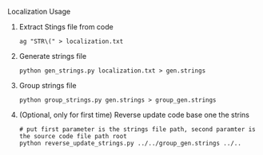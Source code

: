 Localization Usage

1. Extract Stings file from code

	```
	ag "STR\(" > localization.txt
	```

2. Generate strings file

	```
	python gen_strings.py localization.txt > gen.strings
	```

3. Group strings file

	```
	python group_strings.py gen.strings > group_gen.strings
	```
	
4. (Optional, only for first time) Reverse update code base one the strins

	```
	# put first parameter is the strings file path, second paramter is the source code file path root
	python reverse_update_strings.py ../../group_gen.strings ../..
	```


